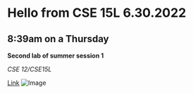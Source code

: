 # Hello from CSE 15L 6.30.2022 #
## 8:39am on a Thursday ##
>
**Second lab of summer session 1**
>
*CSE 12/CSE15L*
>
[Link](https://www.youtube.com/watch?v=p7YXXieghto)
![Image](https://paspahang.org/wp-content/uploads/2019/03/get-the-marvelous-funny-looking-cat-memes-of-funny-looking-cat-memes.jpg)
